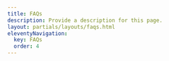 ```yaml
---
title: FAQs
description: Provide a description for this page.
layout: partials/layouts/faqs.html
eleventyNavigation:
  key: FAQs
  order: 4
---
```

